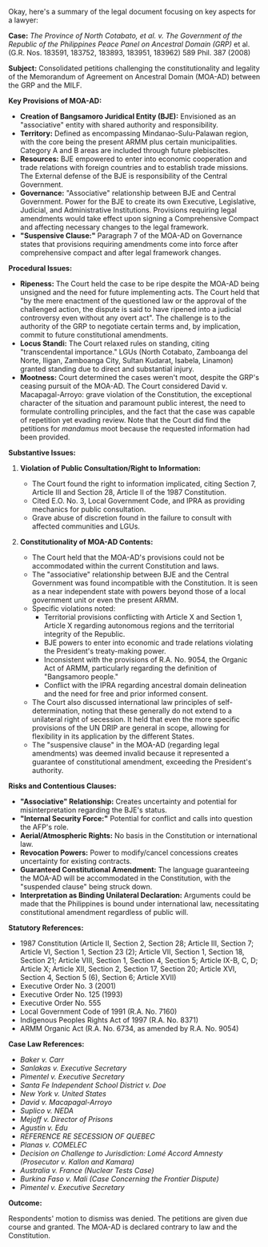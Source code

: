 Okay, here's a summary of the legal document focusing on key aspects for a lawyer:

**Case:** *The Province of North Cotabato, et al. v. The Government of the Republic of the Philippines Peace Panel on Ancestral Domain (GRP)* et al. (G.R. Nos. 183591, 183752, 183893, 183951, 183962) 589 Phil. 387 (2008)

**Subject:**  Consolidated petitions challenging the constitutionality and legality of the Memorandum of Agreement on Ancestral Domain (MOA-AD) between the GRP and the MILF.

**Key Provisions of MOA-AD:**

*   **Creation of Bangsamoro Juridical Entity (BJE):** Envisioned as an "associative" entity with shared authority and responsibility.
*   **Territory:**  Defined as encompassing Mindanao-Sulu-Palawan region, with the core being the present ARMM plus certain municipalities. Category A and B areas are included through future plebiscites.
*   **Resources:**  BJE empowered to enter into economic cooperation and trade relations with foreign countries and to establish trade missions. The External defense of the BJE is responsibility of the Central Government.
*   **Governance:**  "Associative" relationship between BJE and Central Government. Power for the BJE to create its own Executive, Legislative, Judicial, and Administrative Institutions. Provisions requiring legal amendments would take effect upon signing a Comprehensive Compact and affecting necessary changes to the legal framework.
*   **"Suspensive Clause:"** Paragraph 7 of the MOA-AD on Governance states that provisions requiring amendments come into force after comprehensive compact and after legal framework changes.

**Procedural Issues:**

*   **Ripeness:**  The Court held the case to be ripe despite the MOA-AD being unsigned and the need for future implementing acts.  The Court held that "by the mere enactment of the questioned law or the approval of the challenged action, the dispute is said to have ripened into a judicial controversy even without any overt act". The challenge is to the authority of the GRP to negotiate certain terms and, by implication, commit to future constitutional amendments.
*   **Locus Standi:**  The Court relaxed rules on standing, citing "transcendental importance."  LGUs (North Cotabato, Zamboanga del Norte, Iligan, Zamboanga City, Sultan Kudarat, Isabela, Linamon) granted standing due to direct and substantial injury.
*   **Mootness:**  Court determined the cases weren't moot, despite the GRP's ceasing pursuit of the MOA-AD. The Court considered David v. Macapagal-Arroyo: grave violation of the Constitution, the exceptional character of the situation and paramount public interest, the need to formulate controlling principles, and the fact that the case was capable of repetition yet evading review. Note that the Court did find the petitions for *mandamus* moot because the requested information had been provided.

**Substantive Issues:**

1.  **Violation of Public Consultation/Right to Information:**
    *   The Court found the right to information implicated, citing Section 7, Article III and Section 28, Article II of the 1987 Constitution.
    *   Cited E.O. No. 3, Local Government Code, and IPRA as providing mechanics for public consultation.
    *   Grave abuse of discretion found in the failure to consult with affected communities and LGUs.

2.  **Constitutionality of MOA-AD Contents:**
    *   The Court held that the MOA-AD's provisions could not be accommodated within the current Constitution and laws.
    *   The "associative" relationship between BJE and the Central Government was found incompatible with the Constitution. It is seen as a near independent state with powers beyond those of a local government unit or even the present ARMM.
    *   Specific violations noted:
        *   Territorial provisions conflicting with Article X and Section 1, Article X regarding autonomous regions and the territorial integrity of the Republic.
        *   BJE powers to enter into economic and trade relations violating the President's treaty-making power.
        *   Inconsistent with the provisions of R.A. No. 9054, the Organic Act of ARMM, particularly regarding the definition of "Bangsamoro people."
        *   Conflict with the IPRA regarding ancestral domain delineation and the need for free and prior informed consent.
    *   The Court also discussed international law principles of self-determination, noting that these generally do not extend to a unilateral right of secession. It held that even the more specific provisions of the UN DRIP are general in scope, allowing for flexibility in its application by the different States.
    *   The "suspensive clause" in the MOA-AD (regarding legal amendments) was deemed invalid because it represented a guarantee of constitutional amendment, exceeding the President's authority.

**Risks and Contentious Clauses:**

*   **"Associative" Relationship:** Creates uncertainty and potential for misinterpretation regarding the BJE's status.
*   **"Internal Security Force:"** Potential for conflict and calls into question the AFP's role.
*   **Aerial/Atmospheric Rights:** No basis in the Constitution or international law.
*   **Revocation Powers:** Power to modify/cancel concessions creates uncertainty for existing contracts.
*   **Guaranteed Constitutional Amendment:** The language guaranteeing the MOA-AD will be accommodated in the Constitution, with the "suspended clause" being struck down.
*   **Interpretation as Binding Unilateral Declaration:** Arguments could be made that the Philippines is bound under international law, necessitating constitutional amendment regardless of public will.

**Statutory References:**

*   1987 Constitution (Article II, Section 2, Section 28; Article III, Section 7; Article VI, Section 1, Section 23 (2); Article VII, Section 1, Section 18, Section 21; Article VIII, Section 1, Section 4, Section 5; Article IX-B, C, D; Article X; Article XII, Section 2, Section 17, Section 20; Article XVI, Section 4, Section 5 (6), Section 6; Article XVII)
*   Executive Order No. 3 (2001)
*   Executive Order No. 125 (1993)
*   Executive Order No. 555
*   Local Government Code of 1991 (R.A. No. 7160)
*   Indigenous Peoples Rights Act of 1997 (R.A. No. 8371)
*   ARMM Organic Act (R.A. No. 6734, as amended by R.A. No. 9054)

**Case Law References:**

*   *Baker v. Carr*
*   *Sanlakas v. Executive Secretary*
*   *Pimentel v. Executive Secretary*
*   *Santa Fe Independent School District v. Doe*
*   *New York v. United States*
*   *David v. Macapagal-Arroyo*
*   *Suplico v. NEDA*
*   *Mejoff v. Director of Prisons*
*   *Agustin v. Edu*
*   *REFERENCE RE SECESSION OF QUEBEC*
*   *Planas v. COMELEC*
*   *Decision on Challenge to Jurisdiction: Lomé Accord Amnesty (Prosecutor v. Kallon and Kamara)*
*   *Australia v. France (Nuclear Tests Case)*
*   *Burkina Faso v. Mali (Case Concerning the Frontier Dispute)*
*   *Pimentel v. Executive Secretary*

**Outcome:**

Respondents' motion to dismiss was denied. The petitions are given due course and granted.  The MOA-AD is declared contrary to law and the Constitution.
